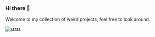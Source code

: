 ### Hi there 👋

Welcome to my collection of weird projects, feel free to look around.

![stats](https://github-readme-stats.vercel.app/api?username=paulhobbel&show_icons=true)
